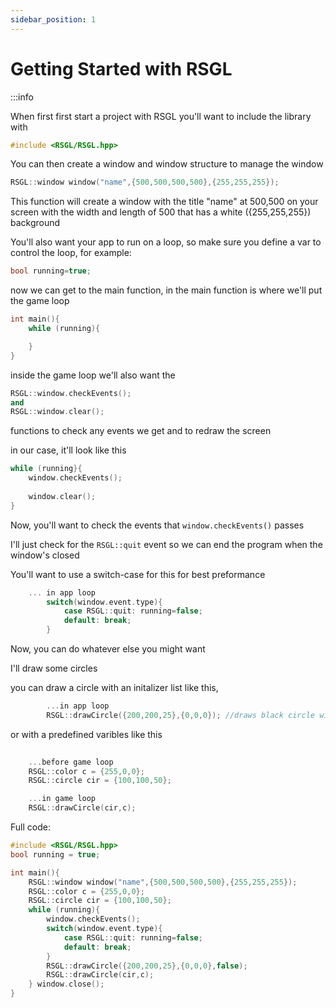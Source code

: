 ```yaml
---
sidebar_position: 1
---
```


# Getting Started with RSGL

:::info

When first first start a project with RSGL you'll want to include the library with
```cpp
#include <RSGL/RSGL.hpp>
```

You can then create a window and window structure to manage the window

```cpp
RSGL::window window("name",{500,500,500,500},{255,255,255});
```

This function will create a window with the title "name" at 500,500 on your screen with the width and length of 500 that has a white ({255,255,255}) background 

You'll also want your app to run on a loop, so make sure you define a var to control the loop, for example:

```cpp
bool running=true;
```

now we can get to the main function, in the main function is where we'll put the game loop

```cpp
int main(){
    while (running){

    }
}
```

inside the game loop we'll also want the 
```cpp
RSGL::window.checkEvents(); 
and 
RSGL::window.clear();
```
functions to check any events we get and to redraw the screen

in our case, it'll look like this

```cpp
while (running}{
    window.checkEvents();
    
    window.clear();
}
```

Now, you'll want to check the events that `window.checkEvents()` passes

I'll just check for the `RSGL::quit` event so we can end the program when the window's closed

You'll want to use a switch-case for this for best preformance
```cpp
    ... in app loop
        switch(window.event.type){
            case RSGL::quit: running=false;
            default: break;
        }
```

Now, you can do whatever else you might want

I'll draw some circles 

you can draw a circle with an initalizer list like this,
```cpp
        ...in app loop
        RSGL::drawCircle({200,200,25},{0,0,0}); //draws black circle with the radius of 25 at 200,200
```
or with a predefined varibles like this

```cpp 
    
    ...before game loop
    RSGL::color c = {255,0,0};
    RSGL::circle cir = {100,100,50};

    ...in game loop
    RSGL::drawCircle(cir,c);
```


Full code:
```cpp
#include <RSGL/RSGL.hpp>
bool running = true;

int main(){
    RSGL::window window("name",{500,500,500,500},{255,255,255});
    RSGL::color c = {255,0,0};
    RSGL::circle cir = {100,100,50};
    while (running){
        window.checkEvents();
        switch(window.event.type){
            case RSGL::quit: running=false;
            default: break;
        }
        RSGL::drawCircle({200,200,25},{0,0,0},false);
        RSGL::drawCircle(cir,c);
    } window.close();
} 
```